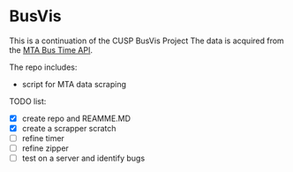 # BusVis
This is a continuation of the CUSP BusVis Project
The data is acquired from the [MTA Bus Time API](http://bustime.mta.info/wiki/Developers/Index).

The repo includes:
- script for MTA data scraping

TODO list:
- [x] create repo and REAMME.MD
- [x] create a scrapper scratch
- [ ] refine timer
- [ ] refine zipper
- [ ] test on a server and identify bugs
